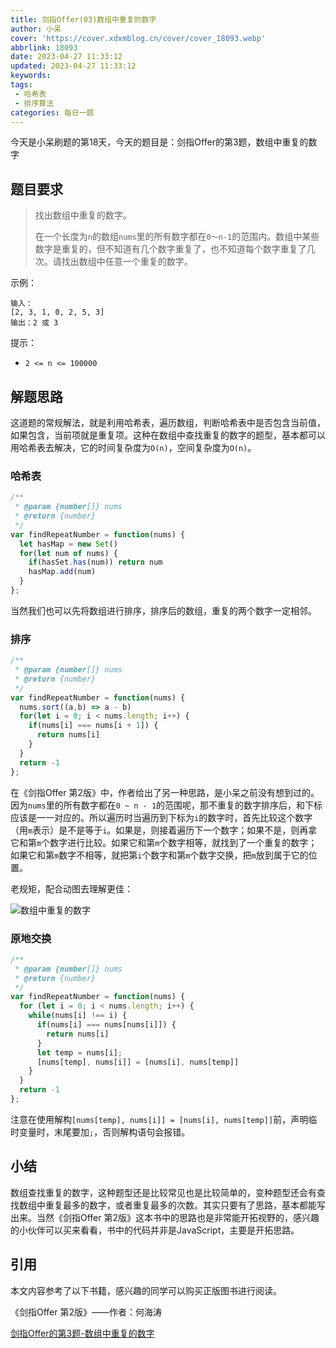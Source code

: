 ```yaml
---
title: 剑指Offer(03)数组中重复的数字
author: 小呆
cover: 'https://cover.xdxmblog.cn/cover/cover_18093.webp'
abbrlink: 18093
date: 2023-04-27 11:33:12
updated: 2023-04-27 11:33:12
keywords:
tags:
 - 哈希表
 - 排序算法
categories: 每日一题
---
```

今天是小呆刷题的第18天，今天的题目是：剑指Offer的第3题，数组中重复的数字

## 题目要求

> 找出数组中重复的数字。
>
>
> 在一个长度为`n`的数组`nums`里的所有数字都在`0～n-1`的范围内。数组中某些数字是重复的，但不知道有几个数字重复了，也不知道每个数字重复了几次。请找出数组中任意一个重复的数字。
>

<!--more-->

示例：

```
输入：
[2, 3, 1, 0, 2, 5, 3]
输出：2 或 3 
```

提示：

- `2 <= n <= 100000`

## 解题思路

这道题的常规解法，就是利用哈希表，遍历数组，判断哈希表中是否包含当前值，如果包含，当前项就是重复项。这种在数组中查找重复的数字的题型，基本都可以用哈希表去解决，它的时间复杂度为`O(n)`，空间复杂度为`O(n)`。

### 哈希表

```javascript
/**
 * @param {number[]} nums
 * @return {number}
 */
var findRepeatNumber = function(nums) {
  let hasMap = new Set()
  for(let num of nums) {
    if(hasSet.has(num)) return num
    hasMap.add(num)
  }
};
```

当然我们也可以先将数组进行排序，排序后的数组，重复的两个数字一定相邻。

### 排序

```javascript
/**
 * @param {number[]} nums
 * @return {number}
 */
var findRepeatNumber = function(nums) {
  nums.sort((a,b) => a - b)
  for(let i = 0; i < nums.length; i++) {
    if(nums[i] === nums[i + 1]) {
      return nums[i]
    }
  }
  return -1
};
```

在《剑指Offer 第2版》中，作者给出了另一种思路，是小呆之前没有想到过的。因为`nums`里的所有数字都在`0 ~ n - 1`的范围呢，那不重复的数字排序后，和下标应该是一一对应的。所以遍历时当遍历到下标为`i`的数字时，首先比较这个数字（用`m`表示）是不是等于`i`。如果是，则接着遍历下一个数字；如果不是，则再拿它和第`m`个数字进行比较。如果它和第`m`个数字相等，就找到了一个重复的数字；如果它和第`m`数字不相等，就把第`i`个数字和第`m`个数字交换，把`m`放到属于它的位置。

老规矩，配合动图去理解更佳：

![数组中重复的数字](//img.xdxmblog.cn/images/image-202304270001.gif)

### 原地交换

```javascript
/**
 * @param {number[]} nums
 * @return {number}
 */
var findRepeatNumber = function(nums) {
  for (let i = 0; i < nums.length; i++) {
    while(nums[i] !== i) {
      if(nums[i] === nums[nums[i]]) {
        return nums[i]
      }
      let temp = nums[i];
      [nums[temp], nums[i]] = [nums[i], nums[temp]]
    }
  }
  return -1
};
```

注意在使用解构`[nums[temp], nums[i]] = [nums[i], nums[temp]]`前，声明临时变量时，末尾要加`;`，否则解构语句会报错。

## 小结

数组查找重复的数字，这种题型还是比较常见也是比较简单的，变种题型还会有查找数组中重复最多的数字，或者重复最多的次数。其实只要有了思路，基本都能写出来。当然《剑指Offer 第2版》这本书中的思路也是非常能开拓视野的，感兴趣的小伙伴可以买来看看，书中的代码并非是JavaScript，主要是开拓思路。

## 引用

本文内容参考了以下书籍，感兴趣的同学可以购买正版图书进行阅读。

《剑指Offer 第2版》——作者：何海涛

[剑指Offer的第3题-数组中重复的数字](https://leetcode.cn/problems/shu-zu-zhong-zhong-fu-de-shu-zi-lcof)

